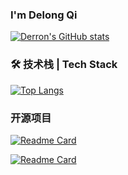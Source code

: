 ### I'm Delong Qi

[![Derron's GitHub stats](https://github-readme-stats.vercel.app/api?username=derronqi&show_icons=true)](https://github.com/derronqi/derronqi)


### 🛠 技术栈 | Tech Stack

[![Top Langs](https://github-readme-stats.vercel.app/api/top-langs/?username=derronqi&layout=compact)]([https://github.com/anuraghazra/github-readme-stats](https://github.com/derronqi/yolov7-face))


### 开源项目

[![Readme Card](https://github-readme-stats.vercel.app/api/pin/?username=deepcam-cn&repo=yolov5-face)](https://github.com/deepcam-cn/yolov5-face)

[![Readme Card](https://github-readme-stats.vercel.app/api/pin/?username=derronqi&repo=yolov7-face)](https://github.com/derronqi/yolov7-face)


